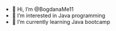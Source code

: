 - 👋 Hi, I’m @BogdanaMe11
- 👀 I’m interested in Java programming
- 🌱 I’m currently learning Java bootcamp 
  


<!---
BogdanaMe11/BogdanaMe11 is a ✨ special ✨ repository because its `README.md` (this file) appears on your GitHub profile.
You can click the Preview link to take a look at your changes.
--->
